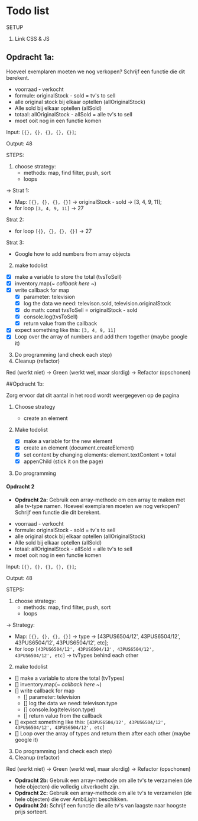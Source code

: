 # Todo list

SETUP

1. Link CSS & JS

## Opdracht 1a:

Hoeveel exemplaren moeten we nog verkopen? Schrijf een functie die dit berekent.

- voorraad - verkocht
- formule: originalStock - sold = tv's to sell
- alle original stock bij elkaar optellen (allOriginalStock)
- Alle sold bij elkaar optellen (allSold)
- totaal: allOriginalStock - allSold = alle tv's to sell
- moet ooit nog in een functie komen

Input: `[{}, {}, {}, {}, {}]`;

Output: 48


STEPS:

1. choose strategy:
    - methods: map, find filter, push, sort
    - loops

-> Strat 1:

- Map: `[{}, {}, {}, {}]` -> originalStock - sold -> [3, 4, 9, 11];
- for loop `[3, 4, 9, 11]` -> 27

Strat 2:

- for loop `[{}, {}, {}, {}]` -> 27

Strat 3:

- Google how to add numbers from array objects

2. make todolist

- [x] make a variable to store the total (tvsToSell)
- [X] inventory.map(~ *callback here* ~)
- [x] write callback for map
   - [x] parameter: television
   - [x] log the data we need: televison.sold, television.originalStock
   - [x] do math: const tvsToSell = originalStock - sold
   - [x] console.log(tvsToSell)
   - [x] return value from the callback
- [x] expect something like this: `[3, 4, 9, 11]`
- [x] Loop over the array of numbers and add them together (maybe google it)

3. Do programming (and check each step)
4. Cleanup (refactor)

Red (werkt niet) -> Green (werkt wel, maar slordig) -> Refactor (opschonen)


##Opdracht 1b:

Zorg ervoor dat dit aantal in het rood wordt weergegeven op de pagina

1. Choose strategy
   
   - create an element
    
2. Make todolist
   
    - [x] make a variable for the new element
    - [x] create an element (document.createElement)
    - [x] set content by changing elements: element.textContent = total
    - [x] appenChild (stick it on the page)
    
3. Do programming

#### Opdracht 2
* **Opdracht 2a:** Gebruik een array-methode om een array te maken met alle tv-type namen.
  Hoeveel exemplaren moeten we nog verkopen? Schrijf een functie die dit berekent.

- voorraad - verkocht
- formule: originalStock - sold = tv's to sell
- alle original stock bij elkaar optellen (allOriginalStock)
- Alle sold bij elkaar optellen (allSold)
- totaal: allOriginalStock - allSold = alle tv's to sell
- moet ooit nog in een functie komen

Input: `[{}, {}, {}, {}, {}]`;

Output: 48


STEPS:

1. choose strategy:
    - methods: map, find filter, push, sort
    - loops

-> Strategy:

- Map: `[{}, {}, {}, {}]` -> type -> [43PUS6504/12', 43PUS6504/12', 43PUS6504/12', 43PUS6504/12', etc];
- for loop `[43PUS6504/12', 43PUS6504/12', 43PUS6504/12', 43PUS6504/12', etc]` -> tvTypes behind each other


2. make todolist

- [] make a variable to store the total (tvTypes)
- [] inventory.map(~ *callback here* ~)
- [] write callback for map
    - [] parameter: television
    - [] log the data we need: televison.type
    - [] console.log(televison.type)
    - [] return value from the callback
- [] expect something like this: `[43PUS6504/12', 43PUS6504/12', 43PUS6504/12', 43PUS6504/12', etc]`
- [] Loop over the array of types and return them after each other (maybe google it)

3. Do programming (and check each step)
4. Cleanup (refactor)

Red (werkt niet) -> Green (werkt wel, maar slordig) -> Refactor (opschonen)



* **Opdracht 2b:** Gebruik een array-methode om alle tv's te verzamelen (de hele objecten) die volledig uitverkocht zijn.
* **Opdracht 2c:** Gebruik een array-methode om alle tv's te verzamelen (de hele objecten) die over AmbiLight beschikken.
* **Opdracht 2d:** Schrijf een functie die alle tv's van laagste naar hoogste prijs sorteert.
